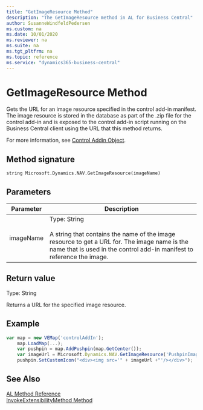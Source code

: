 ```yaml
---
title: "GetImageResource Method"
description: "The GetImageResource method in AL for Business Central"
author: SusanneWindfeldPedersen
ms.custom: na
ms.date: 10/01/2020
ms.reviewer: na
ms.suite: na
ms.tgt_pltfrm: na
ms.topic: reference
ms.service: "dynamics365-business-central"
---
```


# GetImageResource Method

Gets the URL for an image resource specified in the control add-in manifest. The image resource is stored in the database as part of the .zip file for the control add-in and is exposed to the control add-in script running on the Business Central client using the URL that this method returns. 

For more information, see [Control Addin Object](../devenv-control-addin-object.md). 
  
## Method signature  

`string Microsoft.Dynamics.NAV.GetImageResource(imageName)`  
  
## Parameters  
  
|Parameter|Description|  
|---------------|-----------------|  
|imageName|Type: String<br /><br /> A string that contains the name of the image resource to get a URL for. The image name is the name that is used in the control add-in manifest to reference the image.|  
  
## Return value  

Type: String  
  
Returns a URL for the specified image resource.  
  
## Example  
  
```javascript
var map = new VEMap('controlAddIn');  
    map.LoadMap(...);  
    var pushpin = map.AddPushpin(map.GetCenter());  
    var imageUrl = Microsoft.Dynamics.NAV.GetImageResource('PushpinImage.png');  
    pushpin.SetCustomIcon("<div><img src='" + imageUrl +"'/></div>");   
```  

## See Also

[AL Method Reference](../methods-auto/library.md)  
[InvokeExtensibilityMethod Method](devenv-invokeextensibility-method.md)